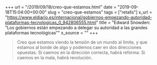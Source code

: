 +++
url = "/2019/09/18/creo-que-estamos.html"
date = "2019-09-18T15:04:00+00:00"
slug = "creo-que-estamos"
tags = ["retalls"]
x_url = "https://www.eldiario.es/internacional/gobiernos-empezando-autoridad-plataformas-tecnologicas_0_942806555.html"
title = "Edward Snowden: “Los gobiernos están empezando a delegar su autoridad a las grandes plataformas tecnológicas”"
x_source = ""
+++

> Creo que estamos viendo la tensión de un mundo al límite, y que estamos al borde de algo y podemos caer en dos direcciones opuestas. Si caemos en la dirección correcta, habrá reforma. Si caemos en la mala, habrá revolución.
